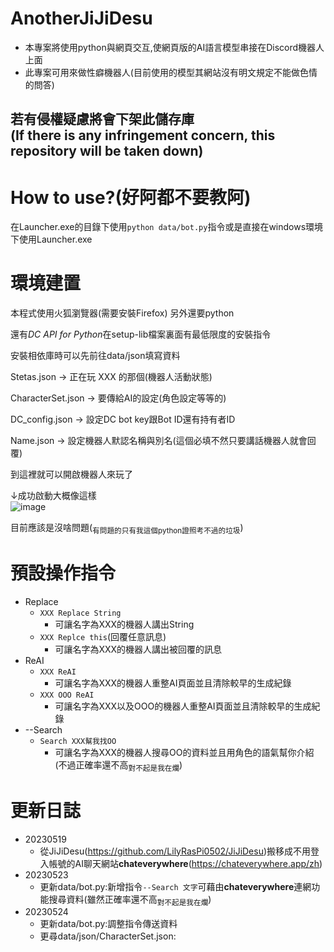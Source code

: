 # AnotherJiJiDesu
 - 本專案將使用python與網頁交互,使網頁版的AI語言模型串接在Discord機器人上面
 - 此專案可用來做性癖機器人(目前使用的模型其網站沒有明文規定不能做色情的問答)

## 若有侵權疑慮將會下架此儲存庫<br>(If there is any infringement concern, this repository will be taken down)

# How to use?(好阿都不要教阿)
在Launcher.exe的目錄下使用`python data/bot.py`指令或是直接在windows環境下使用Launcher.exe

# 環境建置
本程式使用火狐瀏覽器(需要安裝Firefox)
另外還要python

還有*DC API for Python*在setup-lib檔案裏面有最低限度的安裝指令

安裝相依庫時可以先前往data/json填寫資料

Stetas.json -> 正在玩 XXX 的那個(機器人活動狀態)

CharacterSet.json -> 要傳給AI的設定(角色設定等等的)

DC_config.json -> 設定DC bot key跟Bot ID還有持有者ID

Name.json -> 設定機器人默認名稱與別名(這個必填不然只要講話機器人就會回覆)

到這裡就可以開啟機器人來玩了

↓成功啟動大概像這樣<br>
![image](https://github.com/LilyRasPi0502/AnotherJiJiDesu/assets/115215163/ef8b6f6c-e805-499b-a628-726f678c12b7)



目前應該是沒啥問題(<sub>有問題的只有我這個python證照考不過的垃圾</sub>)

# 預設操作指令
 - Replace
   - `XXX Replace String`
     - 可讓名字為XXX的機器人講出String
   - `XXX Replce this`(回覆任意訊息)
     - 可讓名字為XXX的機器人講出被回覆的訊息
 - ReAI
   - `XXX ReAI`
     - 可讓名字為XXX的機器人重整AI頁面並且清除較早的生成紀錄
   - `XXX OOO ReAI`
     - 可讓名字為XXX以及OOO的機器人重整AI頁面並且清除較早的生成紀錄
 - --Search
   - `Search XXX幫我找OO`
     - 可讓名字為XXX的機器人搜尋OO的資料並且用角色的語氣幫你介紹(不過正確率還不高<sub>對不起是我在爛</sub>)
 

# 更新日誌

- 20230519
  - 從JiJiDesu(<https://github.com/LilyRasPi0502/JiJiDesu>)搬移成不用登入帳號的AI聊天網站<b>chateverywhere</b>(<https://chateverywhere.app/zh>)
- 20230523
  - 更新data/bot.py:新增指令`--Search 文字`可藉由<b>chateverywhere</b>連網功能搜尋資料(雖然正確率還不高<sub>對不起是我在爛</sub>)
- 20230524
  - 更新data/bot.py:調整指令傳送資料
  - 更尋data/json/CharacterSet.json:
